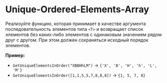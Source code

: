 ﻿# Unique-Ordered-Elements-Array
Реализуйте функцию, которая принимает в качестве аргумента последовательность элементов типа `<T>` и возвращает список элементов без каких-либо элементов с одинаковым значением рядом друг с другом. При этом должен сохраняться исходный порядок элементов.

**Пример:**
- `GetUniqueElementsInOrder("XBBHhLM")` → `{'X', 'B', 'H', 'h', 'L', 'M'}`
- `GetUniqueElementsInOrder([1,1,5,5,7,8,8,8])` → `{1, 5, 7, 8}`
